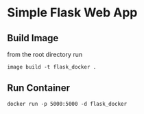 # Simple Flask Web App

## Build Image 
from the root directory run 
```
image build -t flask_docker .
```

## Run Container 

```
docker run -p 5000:5000 -d flask_docker
```
